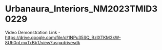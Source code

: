 # Urbanaura_Interiors_NM2023TMID30229


Video Demonstration Link - https://drive.google.com/file/d/1NPu35SQ_BzlXTKM3kW-8Uh0qLmxTxBbT/view?usp=drivesdk
